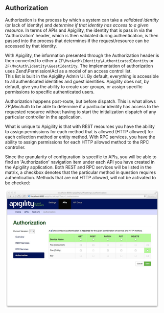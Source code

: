 Authorization
-------------

Authorization is the process by which a system can take a *validated identity* (or lack of 
identity) and *determine if that identity has access to a given resource*.  In terms of APIs and 
Apigility, the identity that is pass in via the 'Authorization' header, which is then validated 
during authentication, is then passed into the process that determines if the request/resource can 
be accessed by that identity.

With Apigility, the information presented through the Authorization header is then converted to 
either a `ZF\MvcAuth\Identity\AuthenticatedIdentity` or `ZF\MvcAuth\Identity\GuestIdentity`.  The 
implementation of authorization uses Zend\Permission\Acl as a model of an access control list.  
This list is built in the Apigility Admin UI.  By default, everything is accessible to all 
authenticated identities and guest identities.  Apigility does not, by default, give you the 
ability to create user groups, or assign specific permissions to specific authenticated users.

Authorization happens post-route, but before dispatch.  This is what allows ZF\MvcAuth to be able 
to determine if a paritcular identity has access to the requested resource without having to start 
the initialization dispatch of any particular controller in the application.

What is unique to Apigility is that with REST resources you have the ability to assign permissions 
for each method that is allowed (HTTP allowed) for each collection method or entity method.  With 
RPC services, you have the ability to assign permissions for each HTTP allowed method to the RPC 
controller.

Since the granularity of configuration is specific to APIs, you will be able to find an 
'Authorization' navigation item under each API you have created in the Apigility application.  Both 
REST and RPC services will be listed in the matrix, a checkbox denotes that the particular method 
in question requires authentication.  Methods that are not HTTP allowed, will not be activated to 
be checked:

![auth-authorization-ui-settings.jpg](/asset/apigility-documentation/img/auth-authorization-ui-settings.jpg)
